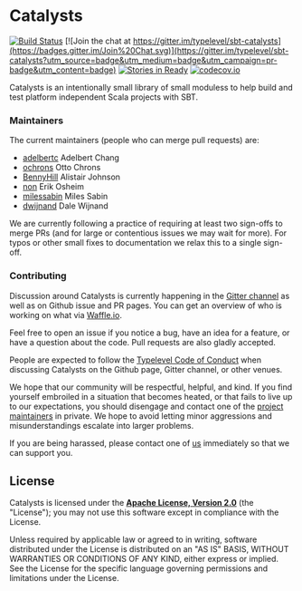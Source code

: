 # Catalysts

[![Build Status](https://api.travis-ci.org/typelevel/catalysts.png)](https://travis-ci.org/typelevel/catalysts)
[![Join the chat at
https://gitter.im/typelevel/sbt-catalysts](https://badges.gitter.im/Join%20Chat.svg)](https://gitter.im/typelevel/sbt-catalysts?utm_source=badge&utm_medium=badge&utm_campaign=pr-badge&utm_content=badge)
[![Stories in Ready](https://badge.waffle.io/typelevel/sbt-catalysts.png?label=ready&title=Ready)](https://waffle.io/typelevel/sbt-catalysts)
[![codecov.io](http://codecov.io/github/typelevel/catalysts/coverage.svg?branch=master)](http://codecov.io/github/typelevel/catalysts?branch=master)

Catalysts is an intentionally small library of small moduless to help build and test platform independent Scala projects with SBT.

### Maintainers

The current maintainers (people who can merge pull requests) are:

 * [adelbertc](https://github.com/adelbertc) Adelbert Chang
 * [ochrons](https://github.com/ochrons) Otto Chrons
 * [BennyHill](https://github.com/BennyHill) Alistair Johnson
 * [non](https://github.com/non) Erik Osheim
 * [milessabin](https://github.com/milessabin) Miles Sabin
 * [dwijnand](https://github.com/dwijnand) Dale Wijnand

We are currently following a practice of requiring at least two
sign-offs to merge PRs (and for large or contentious issues we may
wait for more). For typos or other small fixes to documentation we
relax this to a single sign-off.

### Contributing

Discussion around Catalysts is currently happening in the
[Gitter channel](https://gitter.im/typelevel/sbt-catalysts) as well as on Github
issue and PR pages. You can get an overview of who is working on what
via [Waffle.io](https://waffle.io/typelevel/sbt-catalysts).

Feel free to open an issue if you notice a bug, have an idea for a
feature, or have a question about the code. Pull requests are also
gladly accepted.

People are expected to follow the
[Typelevel Code of Conduct](http://typelevel.org/conduct.html) when
discussing Catalysts on the Github page, Gitter channel, or other
venues.

We hope that our community will be respectful, helpful, and kind. If
you find yourself embroiled in a situation that becomes heated, or
that fails to live up to our expectations, you should disengage and
contact one of the [project maintainers](#maintainers) in private. We
hope to avoid letting minor aggressions and misunderstandings escalate
into larger problems.

If you are being harassed, please contact one of [us](#maintainers)
immediately so that we can support you.

## License

Catalysts is licensed under the **[Apache License, Version 2.0][apache]** (the
"License"); you may not use this software except in compliance with the License.

Unless required by applicable law or agreed to in writing, software
distributed under the License is distributed on an "AS IS" BASIS,
WITHOUT WARRANTIES OR CONDITIONS OF ANY KIND, either express or implied.
See the License for the specific language governing permissions and
limitations under the License.

[apache]: https://www.apache.org/licenses/LICENSE-2.0
